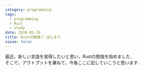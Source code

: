 ```yaml
---
category: programming
tags:
  - programming
  - Rust
  - study
date: 2020-05-15
title: Rustの勉強① はじまり
vssue: false
---
```


最近，新しい言語を習得したいと思い，Rustの勉強を始めました．  
そこで，アウトプットを兼ねて，今後ここに記していこうと思います．

<!-- more -->


